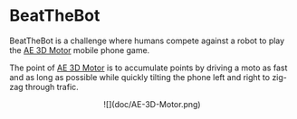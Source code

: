 # BeatTheBot

BeatTheBot is a challenge where humans compete against a robot to play the [AE 3D Motor](http://www.windowsphone.com/en-us/store/app/ae-3d-motor/bb5f1317-735d-4e60-a100-9c3f1692ee7c) mobile phone game.

The point of [AE 3D Motor](http://www.windowsphone.com/en-us/store/app/ae-3d-motor/bb5f1317-735d-4e60-a100-9c3f1692ee7c) is to accumulate points by driving a moto as fast and as long as possible while quickly tilting the phone left and right to zig-zag through trafic.

<p align="center">
![](doc/AE-3D-Motor.png)
</p>
